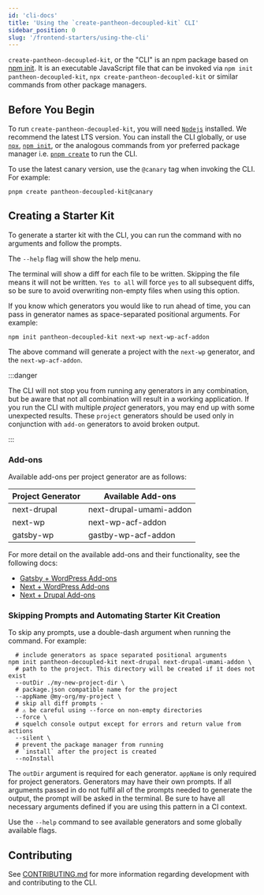 ```yaml
---
id: 'cli-docs'
title: 'Using the `create-pantheon-decoupled-kit` CLI'
sidebar_position: 0
slug: '/frontend-starters/using-the-cli'
---
```


`create-pantheon-decoupled-kit`, or the "CLI" is an npm package based on
[npm init](https://docs.npmjs.com/cli/v8/commands/npm-init). It is an executable
JavaScript file that can be invoked via `npm init pantheon-decoupled-kit`,
`npx create-pantheon-decoupled-kit` or similar commands from other package
managers.

## Before You Begin

To run `create-pantheon-decoupled-kit`, you will need
[`Nodejs`](https://nodejs.org/en/download/) installed. We recommend the latest
LTS version. You can install the CLI globally, or use
[`npx`](https://docs.npmjs.com/cli/v8/commands/npx),
[`npm init`](https://docs.npmjs.com/cli/v8/commands/npm-init), or the analogous
commands from yor preferred package manager i.e.
[`pnpm create`](https://pnpm.io/cli/create) to run the CLI.

To use the latest canary version, use the `@canary` tag when invoking the CLI.
For example:

```shell
pnpm create pantheon-decoupled-kit@canary
```

## Creating a Starter Kit

To generate a starter kit with the CLI, you can run the command with no
arguments and follow the prompts.

The `--help` flag will show the help menu.

The terminal will show a diff for each file to be written. Skipping the file
means it will not be written. `Yes to all` will force `yes` to all subsequent
diffs, so be sure to avoid overwriting non-empty files when using this option.

If you know which generators you would like to run ahead of time, you can pass
in generator names as space-separated positional arguments. For example:

```shell
npm init pantheon-decoupled-kit next-wp next-wp-acf-addon
```

The above command will generate a project with the `next-wp` generator, and the
`next-wp-acf-addon`.

:::danger

The CLI will not stop you from running any generators in any combination, but be
aware that not all combination will result in a working application. If you run
the CLI with multiple _project_ generators, you may end up with some unexpected
results. These `project` generators should be used only in conjunction with
`add-on` generators to avoid broken output.

:::

### Add-ons

Available add-ons per project generator are as follows:

| Project Generator | Available Add-ons       |
| ----------------- | ----------------------- |
| next-drupal       | next-drupal-umami-addon |
| next-wp           | next-wp-acf-addon       |
| gatsby-wp         | gastby-wp-acf-addon     |

For more detail on the available add-ons and their functionality, see the
following docs:

- [Gatsby + WordPress Add-ons](./gatsby/gatsby-wordpress/add-ons)
- [Next + WordPress Add-ons](./nextjs/nextjs-wordpress/add-ons)
- [Next + Drupal Add-ons](./nextjs/nextjs-drupal/add-ons)

### Skipping Prompts and Automating Starter Kit Creation

To skip any prompts, use a double-dash argument when running the command. For
example:

```shell
  # include generators as space separated positional arguments
npm init pantheon-decoupled-kit next-drupal next-drupal-umami-addon \
  # path to the project. This directory will be created if it does not exist
  --outDir ./my-new-project-dir \
  # package.json compatible name for the project
  --appName @my-org/my-project \
  # skip all diff prompts -
  # ⚠️ be careful using --force on non-empty directories
  --force \
  # squelch console output except for errors and return value from actions
  --silent \
  # prevent the package manager from running
  # `install` after the project is created
  --noInstall
```

The `outDir` argument is required for each generator. `appName` is only required
for project generators. Generators may have their own prompts. If all arguments
passed in do not fulfil all of the prompts needed to generate the output, the
prompt will be asked in the terminal. Be sure to have all necessary arguments
defined if you are using this pattern in a CI context.

Use the `--help` command to see available generators and some globally available
flags.

## Contributing

See
[CONTRIBUTING.md](https://github.com/pantheon-systems/decoupled-kit-js/blob/canary/CONTRIBUTING.md#working-with-create-pantheon-decoupled-kit)
for more information regarding development with and contributing to the CLI.
